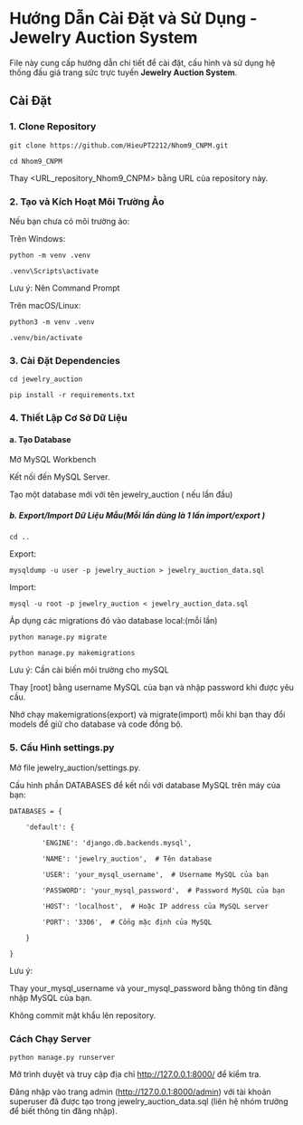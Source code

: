 
# Hướng Dẫn Cài Đặt và Sử Dụng - Jewelry Auction System

File này cung cấp hướng dẫn chi tiết để cài đặt, cấu hình và sử dụng hệ thống đấu giá trang sức trực tuyến **Jewelry Auction System**.

## Cài Đặt

### 1. Clone Repository


```git clone https://github.com/HieuPT2212/Nhom9_CNPM.git```

```cd Nhom9_CNPM```

Thay <URL_repository_Nhom9_CNPM> bằng URL của repository này.

### 2. Tạo và Kích Hoạt Môi Trường Ảo

Nếu bạn chưa có môi trường ảo:

Trên Windows:

```python -m venv .venv```

```.venv\Scripts\activate```

Lưu ý: Nên Command Prompt

Trên macOS/Linux:

```python3 -m venv .venv```

```.venv/bin/activate```


### 3. Cài Đặt Dependencies

```cd jewelry_auction```

```pip install -r requirements.txt```

### 4. Thiết Lập Cơ Sở Dữ Liệu

#### a. Tạo Database

Mở MySQL Workbench

Kết nối đến MySQL Server.

Tạo một database mới với tên jewelry_auction ( nếu lần đầu)

##### b. Export/Import Dữ Liệu Mẫu(Mỗi lần dùng là 1 lần import/export )
```cd ..```

Export:

```mysqldump -u user -p jewelry_auction > jewelry_auction_data.sql```

Import:

```mysql -u root -p jewelry_auction < jewelry_auction_data.sql```

Áp dụng các migrations đó vào database local:(mỗi lần)

```python manage.py migrate```

```python manage.py makemigrations```


Lưu ý: Cần cài biến môi trường cho mySQL

Thay [root] bằng username MySQL của bạn và nhập password khi được yêu cầu.

Nhớ chạy makemigrations(export) và migrate(import) mỗi khi bạn thay đổi models để giữ cho database và code đồng bộ.

### 5. Cấu Hình settings.py

Mở file jewelry_auction/settings.py.

Cấu hình phần DATABASES để kết nối với database MySQL trên máy của bạn:

```
DATABASES = {

    'default': {

        'ENGINE': 'django.db.backends.mysql',

        'NAME': 'jewelry_auction',  # Tên database

        'USER': 'your_mysql_username',  # Username MySQL của bạn

        'PASSWORD': 'your_mysql_password',  # Password MySQL của bạn

        'HOST': 'localhost',  # Hoặc IP address của MySQL server

        'PORT': '3306',  # Cổng mặc định của MySQL

    }

}
```

Lưu ý: 

Thay your_mysql_username và your_mysql_password bằng thông tin đăng nhập MySQL của bạn. 

Không commit mật khẩu lên repository.

### Cách Chạy Server
```python manage.py runserver```

Mở trình duyệt và truy cập địa chỉ http://127.0.0.1:8000/ để kiểm tra.

Đăng nhập vào trang admin (http://127.0.0.1:8000/admin) với tài khoản superuser đã được tạo trong jewelry_auction_data.sql (liên hệ nhóm trưởng để biết thông tin đăng nhập).

